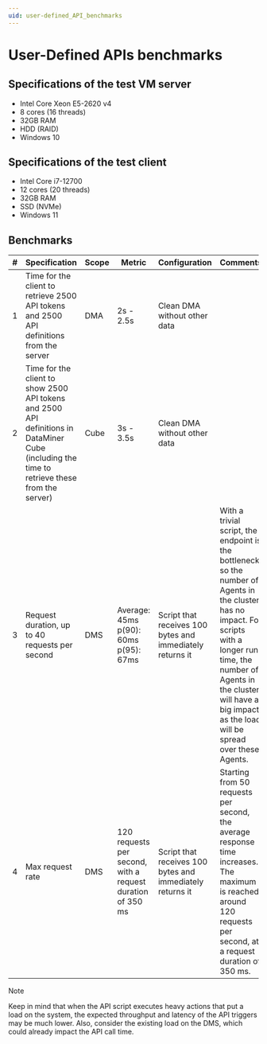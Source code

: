 ```yaml
---
uid: user-defined_API_benchmarks
---
```


# User-Defined APIs benchmarks

## Specifications of the test VM server

- Intel Core Xeon E5-2620 v4
- 8 cores (16 threads)
- 32GB RAM
- HDD (RAID)
- Windows 10

## Specifications of the test client

- Intel Core i7-12700
- 12 cores (20 threads)
- 32GB RAM
- SSD (NVMe)
- Windows 11

## Benchmarks

| \# | Specification | Scope | Metric | Configuration | Comments |
| -- | ------------- | ----- | ------ | ------------- | -------- |
| 1 | Time for the client to retrieve 2500 API tokens and 2500 API definitions from the server | DMA | 2s - 2.5s | Clean DMA without other data | |
| 2 | Time for the client to show 2500 API tokens and 2500 API definitions in DataMiner Cube (including the time to retrieve these from the server) | Cube | 3s - 3.5s | Clean DMA without other data | |
| 3 | Request duration, up to 40 requests per second | DMS | Average: 45ms<br/>p(90): 60ms<br/>p(95): 67ms | Script that receives 100 bytes and immediately returns it | With a trivial script, the endpoint is the bottleneck, so the number of Agents in the cluster has no impact. For scripts with a longer run time, the number of Agents in the cluster will have a big impact, as the load will be spread over these Agents. |
| 4 | Max request rate | DMS | 120 requests per second, with a request duration of 350 ms | Script that receives 100 bytes and immediately returns it | Starting from 50 requests per second, the average response time increases. The maximum is reached around 120 requests per second, at a request duration of 350 ms. |

> [!NOTE]
>
> Keep in mind that when the API script executes heavy actions that put a load on the system, the expected throughput and latency of the API triggers may be much lower. Also, consider the existing load on the DMS, which could already impact the API call time.
